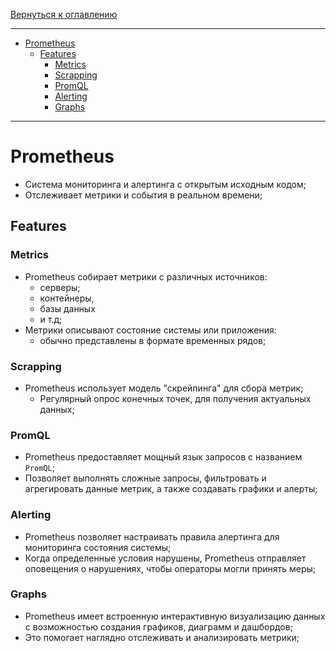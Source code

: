[Вернуться к оглавлению](https://github.com/engine-it-in/different-level-task/blob/main/README.md)
***
* [Prometheus](#prometheus)
  * [Features](#features)
    * [Metrics](#metrics)
    * [Scrapping](#scrapping)
    * [PromQL](#promql)
    * [Alerting](#alerting)
    * [Graphs](#graphs)
***

# Prometheus

* Cистема мониторинга и алертинга с открытым исходным кодом; 
* Отслеживает метрики и события в реальном времени;

## Features

### Metrics

* Prometheus собирает метрики с различных источников: 
  * серверы; 
  * контейнеры, 
  * базы данных 
  * и т.д; 
* Метрики описывают состояние системы или приложения: 
  * обычно представлены в формате временных рядов;

### Scrapping

* Prometheus использует модель "скрейпинга" для сбора метрик; 
  * Регулярный опрос конечных точек, для получения актуальных данных;

### PromQL

* Prometheus предоставляет мощный язык запросов с названием `PromQL`; 
* Позволяет выполнять сложные запросы, фильтровать и агрегировать данные метрик, 
а также создавать графики и алерты;

### Alerting

* Prometheus позволяет настраивать правила алертинга для мониторинга состояния системы; 
* Когда определенные условия нарушены, Prometheus отправляет оповещения о нарушениях, 
чтобы операторы могли принять меры;

### Graphs

* Prometheus имеет встроенную интерактивную визуализацию данных с возможностью создания графиков, 
диаграмм и дашбордов;
* Это помогает наглядно отслеживать и анализировать метрики;
